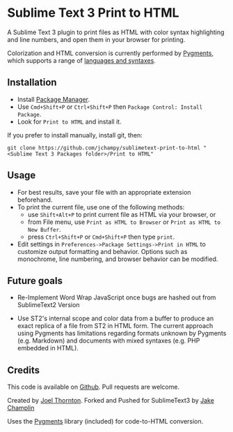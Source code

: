 Sublime Text 3 Print to HTML
============================

A Sublime Text 3 plugin to print files as HTML with color syntax highlighting and line numbers, and open them in your browser for printing.

Colorization and HTML conversion is currently performed by [Pygments][0], which supports a range of [languages and syntaxes][3].

## Installation

 * Install [Package Manager][2].
 * Use `Cmd+Shift+P` or `Ctrl+Shift+P` then `Package Control: Install Package`.
 * Look for `Print to HTML` and install it.

If you prefer to install manually, install git, then:

    git clone https://github.com/jchampy/sublimetext-print-to-html "<Sublime Text 3 Packages folder>/Print to HTML"

## Usage

 * For best results, save your file with an appropriate extension beforehand.
 * To print the current file, use one of the following methods:
   * use `Shift+Alt+P` to print current file as HTML via your browser, or
   * from File menu, use `Print as HTML to Browser` or `Print as HTML to New Buffer`.
   * press `Ctrl+Shift+P` or `Cmd+Shift+P` then type `print`.
 * Edit settings in `Preferences->Package Settings->Print in HTML` to customize output formatting and behavior. Options such as monochrome, line numbering, and browser behavior can be modified.

## Future goals

 * Re-Implement Word Wrap JavaScript once bugs are hashed out from SublimeText2 Version

 * Use ST2's internal scope and color data from a buffer to produce an exact replica of a file from ST2 in HTML form. The current approach using Pygments has limitations regarding formats unknown by Pygments (e.g. Markdown) and documents with mixed syntaxes (e.g. PHP embedded in HTML).

## Credits

This code is available on [Github][1]. Pull requests are welcome.

Created by [Joel Thornton][4]. 
Forked and Pushed for SublimeText3 by [Jake Champlin][5]

Uses the [Pygments][0] library (included) for code-to-HTML conversion.


 [0]: http://pygments.org/
 [1]: https://github.com/jchampy/sublimetext-print-to-html
 [2]: http://sublime.wbond.net/installation
 [3]: http://pygments.org/languages/
 [4]: mailto:sublime@joelpt.net
 [5]: mailto:jake.champlin.27@gmail.com